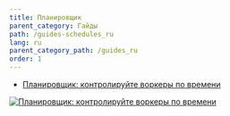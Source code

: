 ```yaml
---
title: Планировщик
parent_category: Гайды
path: /guides-schedules_ru
lang: ru
parent_category_path: /guides_ru
order: 1
---
```


- <a href="https://www.youtube.com/watch?v=adKdAoul_N8">Планировщик: контролируйте воркеры по времени</a>

<a href="http://www.youtube.com/watch?feature=player_embedded&v=adKdAoul_N8
" target="_blank"><img src="http://img.youtube.com/vi/adKdAoul_N8/0.jpg"
alt="Планировщик: контролируйте воркеры по времени"></a>

